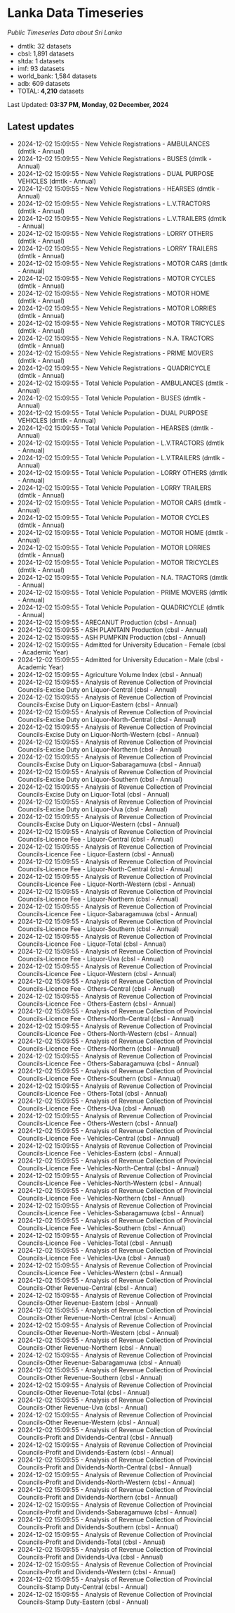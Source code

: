 # Lanka Data Timeseries
*Public Timeseries Data about Sri Lanka*

* dmtlk: 32 datasets
* cbsl: 1,891 datasets
* sltda: 1 datasets
* imf: 93 datasets
* world_bank: 1,584 datasets
* adb: 609 datasets
* TOTAL: **4,210** datasets

Last Updated: **03:37 PM, Monday, 02 December, 2024**

## Latest updates

* 2024-12-02 15:09:55 - New Vehicle Registrations - AMBULANCES (dmtlk - Annual)
* 2024-12-02 15:09:55 - New Vehicle Registrations - BUSES (dmtlk - Annual)
* 2024-12-02 15:09:55 - New Vehicle Registrations - DUAL PURPOSE VEHICLES (dmtlk - Annual)
* 2024-12-02 15:09:55 - New Vehicle Registrations - HEARSES (dmtlk - Annual)
* 2024-12-02 15:09:55 - New Vehicle Registrations - L.V.TRACTORS (dmtlk - Annual)
* 2024-12-02 15:09:55 - New Vehicle Registrations - L.V.TRAILERS (dmtlk - Annual)
* 2024-12-02 15:09:55 - New Vehicle Registrations - LORRY OTHERS (dmtlk - Annual)
* 2024-12-02 15:09:55 - New Vehicle Registrations - LORRY TRAILERS (dmtlk - Annual)
* 2024-12-02 15:09:55 - New Vehicle Registrations - MOTOR CARS (dmtlk - Annual)
* 2024-12-02 15:09:55 - New Vehicle Registrations - MOTOR CYCLES (dmtlk - Annual)
* 2024-12-02 15:09:55 - New Vehicle Registrations - MOTOR HOME (dmtlk - Annual)
* 2024-12-02 15:09:55 - New Vehicle Registrations - MOTOR LORRIES (dmtlk - Annual)
* 2024-12-02 15:09:55 - New Vehicle Registrations - MOTOR TRICYCLES (dmtlk - Annual)
* 2024-12-02 15:09:55 - New Vehicle Registrations - N.A. TRACTORS (dmtlk - Annual)
* 2024-12-02 15:09:55 - New Vehicle Registrations - PRIME MOVERS (dmtlk - Annual)
* 2024-12-02 15:09:55 - New Vehicle Registrations - QUADRICYCLE (dmtlk - Annual)
* 2024-12-02 15:09:55 - Total Vehicle Population - AMBULANCES (dmtlk - Annual)
* 2024-12-02 15:09:55 - Total Vehicle Population - BUSES (dmtlk - Annual)
* 2024-12-02 15:09:55 - Total Vehicle Population - DUAL PURPOSE VEHICLES (dmtlk - Annual)
* 2024-12-02 15:09:55 - Total Vehicle Population - HEARSES (dmtlk - Annual)
* 2024-12-02 15:09:55 - Total Vehicle Population - L.V.TRACTORS (dmtlk - Annual)
* 2024-12-02 15:09:55 - Total Vehicle Population - L.V.TRAILERS (dmtlk - Annual)
* 2024-12-02 15:09:55 - Total Vehicle Population - LORRY OTHERS (dmtlk - Annual)
* 2024-12-02 15:09:55 - Total Vehicle Population - LORRY TRAILERS (dmtlk - Annual)
* 2024-12-02 15:09:55 - Total Vehicle Population - MOTOR CARS (dmtlk - Annual)
* 2024-12-02 15:09:55 - Total Vehicle Population - MOTOR CYCLES (dmtlk - Annual)
* 2024-12-02 15:09:55 - Total Vehicle Population - MOTOR HOME (dmtlk - Annual)
* 2024-12-02 15:09:55 - Total Vehicle Population - MOTOR LORRIES (dmtlk - Annual)
* 2024-12-02 15:09:55 - Total Vehicle Population - MOTOR TRICYCLES (dmtlk - Annual)
* 2024-12-02 15:09:55 - Total Vehicle Population - N.A. TRACTORS (dmtlk - Annual)
* 2024-12-02 15:09:55 - Total Vehicle Population - PRIME MOVERS (dmtlk - Annual)
* 2024-12-02 15:09:55 - Total Vehicle Population - QUADRICYCLE (dmtlk - Annual)
* 2024-12-02 15:09:55 - ARECANUT Production (cbsl - Annual)
* 2024-12-02 15:09:55 - ASH PLANTAIN Production (cbsl - Annual)
* 2024-12-02 15:09:55 - ASH PUMPKIN Production (cbsl - Annual)
* 2024-12-02 15:09:55 - Admitted for University Education - Female (cbsl - Academic Year)
* 2024-12-02 15:09:55 - Admitted for University Education - Male (cbsl - Academic Year)
* 2024-12-02 15:09:55 - Agriculture Volume Index (cbsl - Annual)
* 2024-12-02 15:09:55 - Analysis of Revenue Collection of Provincial Councils-Excise Duty on Liquor-Central (cbsl - Annual)
* 2024-12-02 15:09:55 - Analysis of Revenue Collection of Provincial Councils-Excise Duty on Liquor-Eastern (cbsl - Annual)
* 2024-12-02 15:09:55 - Analysis of Revenue Collection of Provincial Councils-Excise Duty on Liquor-North-Central (cbsl - Annual)
* 2024-12-02 15:09:55 - Analysis of Revenue Collection of Provincial Councils-Excise Duty on Liquor-North-Western (cbsl - Annual)
* 2024-12-02 15:09:55 - Analysis of Revenue Collection of Provincial Councils-Excise Duty on Liquor-Northern (cbsl - Annual)
* 2024-12-02 15:09:55 - Analysis of Revenue Collection of Provincial Councils-Excise Duty on Liquor-Sabaragamuwa (cbsl - Annual)
* 2024-12-02 15:09:55 - Analysis of Revenue Collection of Provincial Councils-Excise Duty on Liquor-Southern (cbsl - Annual)
* 2024-12-02 15:09:55 - Analysis of Revenue Collection of Provincial Councils-Excise Duty on Liquor-Total (cbsl - Annual)
* 2024-12-02 15:09:55 - Analysis of Revenue Collection of Provincial Councils-Excise Duty on Liquor-Uva (cbsl - Annual)
* 2024-12-02 15:09:55 - Analysis of Revenue Collection of Provincial Councils-Excise Duty on Liquor-Western (cbsl - Annual)
* 2024-12-02 15:09:55 - Analysis of Revenue Collection of Provincial Councils-Licence Fee - Liquor-Central (cbsl - Annual)
* 2024-12-02 15:09:55 - Analysis of Revenue Collection of Provincial Councils-Licence Fee - Liquor-Eastern (cbsl - Annual)
* 2024-12-02 15:09:55 - Analysis of Revenue Collection of Provincial Councils-Licence Fee - Liquor-North-Central (cbsl - Annual)
* 2024-12-02 15:09:55 - Analysis of Revenue Collection of Provincial Councils-Licence Fee - Liquor-North-Western (cbsl - Annual)
* 2024-12-02 15:09:55 - Analysis of Revenue Collection of Provincial Councils-Licence Fee - Liquor-Northern (cbsl - Annual)
* 2024-12-02 15:09:55 - Analysis of Revenue Collection of Provincial Councils-Licence Fee - Liquor-Sabaragamuwa (cbsl - Annual)
* 2024-12-02 15:09:55 - Analysis of Revenue Collection of Provincial Councils-Licence Fee - Liquor-Southern (cbsl - Annual)
* 2024-12-02 15:09:55 - Analysis of Revenue Collection of Provincial Councils-Licence Fee - Liquor-Total (cbsl - Annual)
* 2024-12-02 15:09:55 - Analysis of Revenue Collection of Provincial Councils-Licence Fee - Liquor-Uva (cbsl - Annual)
* 2024-12-02 15:09:55 - Analysis of Revenue Collection of Provincial Councils-Licence Fee - Liquor-Western (cbsl - Annual)
* 2024-12-02 15:09:55 - Analysis of Revenue Collection of Provincial Councils-Licence Fee - Others-Central (cbsl - Annual)
* 2024-12-02 15:09:55 - Analysis of Revenue Collection of Provincial Councils-Licence Fee - Others-Eastern (cbsl - Annual)
* 2024-12-02 15:09:55 - Analysis of Revenue Collection of Provincial Councils-Licence Fee - Others-North-Central (cbsl - Annual)
* 2024-12-02 15:09:55 - Analysis of Revenue Collection of Provincial Councils-Licence Fee - Others-North-Western (cbsl - Annual)
* 2024-12-02 15:09:55 - Analysis of Revenue Collection of Provincial Councils-Licence Fee - Others-Northern (cbsl - Annual)
* 2024-12-02 15:09:55 - Analysis of Revenue Collection of Provincial Councils-Licence Fee - Others-Sabaragamuwa (cbsl - Annual)
* 2024-12-02 15:09:55 - Analysis of Revenue Collection of Provincial Councils-Licence Fee - Others-Southern (cbsl - Annual)
* 2024-12-02 15:09:55 - Analysis of Revenue Collection of Provincial Councils-Licence Fee - Others-Total (cbsl - Annual)
* 2024-12-02 15:09:55 - Analysis of Revenue Collection of Provincial Councils-Licence Fee - Others-Uva (cbsl - Annual)
* 2024-12-02 15:09:55 - Analysis of Revenue Collection of Provincial Councils-Licence Fee - Others-Western (cbsl - Annual)
* 2024-12-02 15:09:55 - Analysis of Revenue Collection of Provincial Councils-Licence Fee - Vehicles-Central (cbsl - Annual)
* 2024-12-02 15:09:55 - Analysis of Revenue Collection of Provincial Councils-Licence Fee - Vehicles-Eastern (cbsl - Annual)
* 2024-12-02 15:09:55 - Analysis of Revenue Collection of Provincial Councils-Licence Fee - Vehicles-North-Central (cbsl - Annual)
* 2024-12-02 15:09:55 - Analysis of Revenue Collection of Provincial Councils-Licence Fee - Vehicles-North-Western (cbsl - Annual)
* 2024-12-02 15:09:55 - Analysis of Revenue Collection of Provincial Councils-Licence Fee - Vehicles-Northern (cbsl - Annual)
* 2024-12-02 15:09:55 - Analysis of Revenue Collection of Provincial Councils-Licence Fee - Vehicles-Sabaragamuwa (cbsl - Annual)
* 2024-12-02 15:09:55 - Analysis of Revenue Collection of Provincial Councils-Licence Fee - Vehicles-Southern (cbsl - Annual)
* 2024-12-02 15:09:55 - Analysis of Revenue Collection of Provincial Councils-Licence Fee - Vehicles-Total (cbsl - Annual)
* 2024-12-02 15:09:55 - Analysis of Revenue Collection of Provincial Councils-Licence Fee - Vehicles-Uva (cbsl - Annual)
* 2024-12-02 15:09:55 - Analysis of Revenue Collection of Provincial Councils-Licence Fee - Vehicles-Western (cbsl - Annual)
* 2024-12-02 15:09:55 - Analysis of Revenue Collection of Provincial Councils-Other Revenue-Central (cbsl - Annual)
* 2024-12-02 15:09:55 - Analysis of Revenue Collection of Provincial Councils-Other Revenue-Eastern (cbsl - Annual)
* 2024-12-02 15:09:55 - Analysis of Revenue Collection of Provincial Councils-Other Revenue-North-Central (cbsl - Annual)
* 2024-12-02 15:09:55 - Analysis of Revenue Collection of Provincial Councils-Other Revenue-North-Western (cbsl - Annual)
* 2024-12-02 15:09:55 - Analysis of Revenue Collection of Provincial Councils-Other Revenue-Northern (cbsl - Annual)
* 2024-12-02 15:09:55 - Analysis of Revenue Collection of Provincial Councils-Other Revenue-Sabaragamuwa (cbsl - Annual)
* 2024-12-02 15:09:55 - Analysis of Revenue Collection of Provincial Councils-Other Revenue-Southern (cbsl - Annual)
* 2024-12-02 15:09:55 - Analysis of Revenue Collection of Provincial Councils-Other Revenue-Total (cbsl - Annual)
* 2024-12-02 15:09:55 - Analysis of Revenue Collection of Provincial Councils-Other Revenue-Uva (cbsl - Annual)
* 2024-12-02 15:09:55 - Analysis of Revenue Collection of Provincial Councils-Other Revenue-Western (cbsl - Annual)
* 2024-12-02 15:09:55 - Analysis of Revenue Collection of Provincial Councils-Profit and Dividends-Central (cbsl - Annual)
* 2024-12-02 15:09:55 - Analysis of Revenue Collection of Provincial Councils-Profit and Dividends-Eastern (cbsl - Annual)
* 2024-12-02 15:09:55 - Analysis of Revenue Collection of Provincial Councils-Profit and Dividends-North-Central (cbsl - Annual)
* 2024-12-02 15:09:55 - Analysis of Revenue Collection of Provincial Councils-Profit and Dividends-North-Western (cbsl - Annual)
* 2024-12-02 15:09:55 - Analysis of Revenue Collection of Provincial Councils-Profit and Dividends-Northern (cbsl - Annual)
* 2024-12-02 15:09:55 - Analysis of Revenue Collection of Provincial Councils-Profit and Dividends-Sabaragamuwa (cbsl - Annual)
* 2024-12-02 15:09:55 - Analysis of Revenue Collection of Provincial Councils-Profit and Dividends-Southern (cbsl - Annual)
* 2024-12-02 15:09:55 - Analysis of Revenue Collection of Provincial Councils-Profit and Dividends-Total (cbsl - Annual)
* 2024-12-02 15:09:55 - Analysis of Revenue Collection of Provincial Councils-Profit and Dividends-Uva (cbsl - Annual)
* 2024-12-02 15:09:55 - Analysis of Revenue Collection of Provincial Councils-Profit and Dividends-Western (cbsl - Annual)
* 2024-12-02 15:09:55 - Analysis of Revenue Collection of Provincial Councils-Stamp Duty-Central (cbsl - Annual)
* 2024-12-02 15:09:55 - Analysis of Revenue Collection of Provincial Councils-Stamp Duty-Eastern (cbsl - Annual)